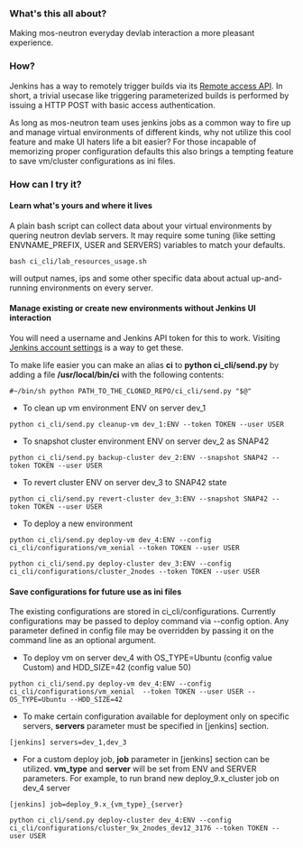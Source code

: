 ### What's this all about?
Making mos-neutron everyday devlab interaction a more pleasant experience.

### How?
Jenkins has a way to remotely trigger builds via its [Remote access API](https://wiki.jenkins-ci.org/display/JENKINS/Remote+access+API).
In short, a trivial usecase like triggering parameterized builds is performed by issuing a HTTP POST with basic access authentication.

As long as mos-neutron team uses jenkins jobs as a common way to fire up and manage virtual environments of different kinds, why
not utilize this cool feature and make UI haters life a bit easier? For those incapable of memorizing proper configuration defaults this
also brings a tempting feature to save vm/cluster configurations as ini files.

### How can I try it?
#### Learn what's yours and where it lives
A plain bash script can collect data about your virtual environments by quering neutron devlab servers. It may
require some tuning (like setting ENVNAME_PREFIX, USER and SERVERS) variables to match your defaults.

`bash ci_cli/lab_resources_usage.sh`

will output names, ips and some other specific data about actual up-and-running environments on every server.

#### Manage existing or create new environments without Jenkins UI interaction
You will need a username and Jenkins API token for this to work. Visiting [Jenkins account settings](http://networking-ci.vm.mirantis.net:8080/me/configure)
is a way to get these.

To make life easier you can make an alias **ci** to **python ci_cli/send.py** by adding a file **/usr/local/bin/ci** with the following contents:

`#~/bin/sh
python PATH_TO_THE_CLONED_REPO/ci_cli/send.py "$@"
`

* To clean up vm environment ENV on server dev_1

`python ci_cli/send.py cleanup-vm dev_1:ENV --token TOKEN --user USER`

* To snapshot cluster environment ENV on server dev_2 as SNAP42

`python ci_cli/send.py backup-cluster dev_2:ENV --snapshot SNAP42 --token TOKEN --user USER`

* To revert cluster ENV on server dev_3 to SNAP42 state

`python ci_cli/send.py revert-cluster dev_3:ENV --snapshot SNAP42 --token TOKEN --user USER`

* To deploy a new environment

`python ci_cli/send.py deploy-vm dev_4:ENV --config ci_cli/configurations/vm_xenial --token TOKEN --user USER`

`python ci_cli/send.py deploy-cluster dev_3:ENV --config ci_cli/configurations/cluster_2nodes --token TOKEN --user USER`

#### Save configurations for future use as ini files
The existing configurations are stored in ci_cli/configurations.
Currently configurations may be passed to deploy command via --config option. Any parameter defined in config file may be overridden
by passing it on the command line as an optional argument.

* To deploy vm on server dev_4 with OS_TYPE=Ubuntu (config value Custom) and HDD_SIZE=42 (config value 50)

`python ci_cli/send.py deploy-vm dev_4:ENV --config ci_cli/configurations/vm_xenial  --token TOKEN --user USER --OS_TYPE=Ubuntu --HDD_SIZE=42`

* To make certain configuration available for deployment only on
specific servers, **servers** parameter must be specified in [jenkins] section.

`[jenkins]
servers=dev_1,dev_3
`

* For a custom deploy job, **job** parameter in [jenkins] section can be utilized. **vm_type** and **server** will be set from ENV and SERVER parameters. For example, to run brand new deploy_9.x_cluster job on dev_4 server

`[jenkins]
job=deploy_9.x_{vm_type}_{server}
`

`python ci_cli/send.py deploy-cluster dev_4:ENV --config ci_cli/configurations/cluster_9x_2nodes_dev12_3176 --token TOKEN --user USER`
